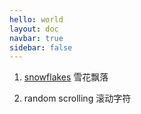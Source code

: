```yaml
---
hello: world
layout: doc
navbar: true
sidebar: false
---
```


1. [snowflakes](./snowflakes) 雪花飘落

<Snowflakes :width="500" :height="100" :count="50" x="center" color="skyblue" :maxSpeed="1" />

2. random scrolling 滚动字符

<RandomScroll :immediate="true" />
<RandomScroll :immediate="false" />

<script setup>
import Snowflakes from '@components/snowflakes.vue'
import RandomScroll from '@components/random-scroll.vue'
</script>
